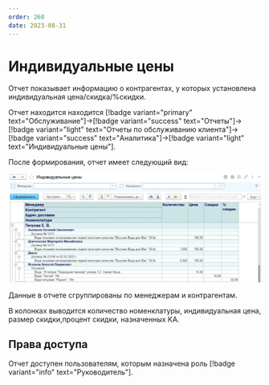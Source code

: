 ```yaml
---
order: 260
date: 2023-08-31
---
```

# Индивидуальные цены

Отчет показывает информацию о контрагентах, у которых установлена индивидуальная цена/скидка/%скидки.

Отчет находится находится [!badge variant="primary" text="Обслуживание"]->[!badge variant="success" text="Отчеты"]->[!badge variant="light" text="Отчеты по обслуживанию клиента"]->[!badge variant="success" text="Аналитика"]->[!badge variant="light" text="Индивидуальные цены"].

После формирования, отчет имеет следующий вид:

![Индивидуальные цены](/images/Отчет_индивидуальные_цены.jpg)

Данные в отчете сгруппированы по менеджерам и контрагентам.

В колонках выводится количество номенклатуры, индивидуальная цена, размер скидки,процент скидки, назначенных КА.

## Права доступа

Отчет доступен пользователям, которым назначена роль [!badge variant="info" text="Руководитель"].



